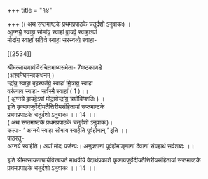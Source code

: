 +++
title = "१४"

+++
(( अथ सप्तमाष्टके प्रथमप्रपाठके चतुर्दशो ऽनुवाकः) ।  
आ॒ग्नये॒ स्वाहा॒ सोमा॑य॒ स्वाहा॑ वा॒यवे॒ स्वाहा॒ऽपां  
मोदा॑य॒ स्वाहा॑ सवि॒त्रे स्वाहा॒ सरस्वत्ये॒ स्वाहा-

[[2534]]

श्रीमत्सायणार्यविरचितभाष्यसमेता- 7षष्ठकाणडे  
(अश्वमेघमन्त्रकथनम् )  
न्द्रा॑य॒ स्वाहा॒ बृहस्पत॑ये॒ स्वाहा॑ मि॒त्राय॒ स्वाहा  
वरू॑णाय॒ स्वाहा- सर्व॑स्मै॒ स्वाहा॑ ( 1 )।।  
( अ॒ग्नये वा॒यवे॒ऽपां मोदा॒येन्द्रा॑य॒ त्रयो॑विꣳशतिः ) ।  
इति कृष्णयजुर्वेदीयतैत्तिरीयसंहितायां सप्तमाष्टके  
प्रथमप्रपाठके चतुर्दशो ऽनुवाकः ।। 14 ।।  
( अथ सप्तमाष्टके प्रथमप्रपाठके चतुर्दशो ऽनुवाकः)।  
कल्पः- ‘ अग्नये स्वाहा सोमाय स्वाहेति पूर्वहोमान् ’ इति ।।  
पाठस्तु-  
अग्नये स्वाहेति। अपां मोदः पर्जन्यः। अनुक्तानां पूर्वहोमाङ्गानां देवानां संग्रहार्थ सर्वशब्दः ।।

इति श्रीमत्सायणाचार्यविरचयते माधवीये वेदार्थप्रकाशे कृष्णयजुर्वेदीयतैत्तिरीयसंहितायां सप्तमाष्टके  
प्रथमप्रपाठके चतुर्दशो ऽनुवाकः ।। 14 ।।
